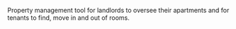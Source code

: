 Property management tool for landlords to oversee their apartments and for tenants to find, move in and out of rooms. 